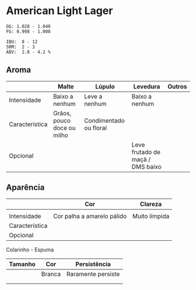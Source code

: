 # American Light Lager

```
OG: 1.028 - 1.040
FG: 0.998 - 1.008

IBU:  8 - 12
SRM:  2 - 3
ABV:  2.8 - 4.2 %
```

## Aroma

|               |Malte                      |Lúpulo                 |Levedura                          |Outros |
|---------------|---------------------------|-----------------------|----------------------------------|-------|
|Intensidade    |Baixo a nenhum             |Leve a nenhum          |Baixo a nenhum                    |       |
|Característica |Grãos, pouco doce ou milho |Condimentado ou floral |                                  |       |
|Opcional       |                           |                       | Leve frutado de maçã / DMS baixo |       |


## Aparência

|               |Cor                        |Clareza                |
|---------------|---------------------------|-----------------------|
|               |                           |                       |
|Intensidade    |Cor palha a amarelo pálido |Muito límpida          |
|Característica |                           |                       |
|Opcional       |                           |                       |

Colarinho - Espuma                           

|Tamanho   |Cor           |Persistência       |
|----------|--------------|-------------------|
|          |Branca        |Raramente persiste | 
|          |              |                   |
|          |              |                   |
